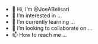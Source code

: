 - 👋 Hi, I’m @JoeABelisari
- 👀 I’m interested in ...
- 🌱 I’m currently learning ...
- 💞️ I’m looking to collaborate on ...
- 📫 How to reach me ...

<!---
JoeABelisari/JoeABelisari is a ✨ special ✨ repository because its `README.md` (this file) appears on your GitHub profile.
You can click the Preview link to take a look at your changes.
--->
